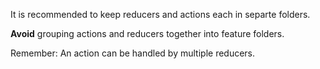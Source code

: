 It is recommended to keep reducers and actions each in separte folders.

**Avoid** grouping actions and reducers together into feature folders.

Remember: An action can be handled by multiple reducers.